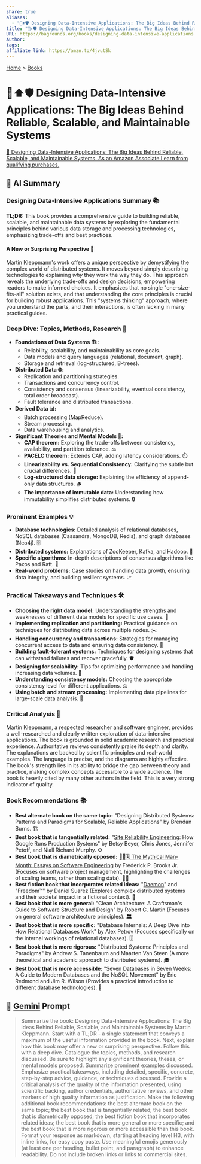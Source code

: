 ```yaml
---
share: true
aliases:
  - "💾⬆️🛡️ Designing Data-Intensive Applications: The Big Ideas Behind Reliable, Scalable, and Maintainable Systems"
title: "💾⬆️🛡️ Designing Data-Intensive Applications: The Big Ideas Behind Reliable, Scalable, and Maintainable Systems"
URL: https://bagrounds.org/books/designing-data-intensive-applications
Author: 
tags: 
affiliate link: https://amzn.to/4jvutSk
---
```

[Home](../index.md) > [Books](./index.md)  
# 💾⬆️🛡️ Designing Data-Intensive Applications: The Big Ideas Behind Reliable, Scalable, and Maintainable Systems  
[🛒 Designing Data-Intensive Applications: The Big Ideas Behind Reliable, Scalable, and Maintainable Systems. As an Amazon Associate I earn from qualifying purchases.](https://amzn.to/4jvutSk)  
  
## 🤖 AI Summary  
### Designing Data-Intensive Applications Summary 📚  
**TL;DR:** This book provides a comprehensive guide to building reliable, scalable, and maintainable data systems by exploring the fundamental principles behind various data storage and processing technologies, emphasizing trade-offs and best practices.  
  
#### **A New or Surprising Perspective 🤯**  
Martin Kleppmann's work offers a unique perspective by demystifying the complex world of distributed systems. It moves beyond simply describing technologies to explaining *why* they work the way they do. This approach reveals the underlying trade-offs and design decisions, empowering readers to make informed choices. It emphasizes that no single "one-size-fits-all" solution exists, and that understanding the core principles is crucial for building robust applications. This "systems thinking" approach, where you understand the parts, and their interactions, is often lacking in many practical guides.  
  
### Deep Dive: Topics, Methods, Research 🔬  
* **Foundations of Data Systems 🏗️:**  
    * Reliability, scalability, and maintainability as core goals.  
    * Data models and query languages (relational, document, graph).  
    * Storage and retrieval (log-structured, B-trees).  
* **Distributed Data 🌐:**  
    * Replication and partitioning strategies.  
    * Transactions and concurrency control.  
    * Consistency and consensus (linearizability, eventual consistency, total order broadcast).  
    * Fault tolerance and distributed transactions.  
* **Derived Data 📊:**  
    * Batch processing (MapReduce).  
    * Stream processing.  
    * Data warehousing and analytics.  
* **Significant Theories and Mental Models 🧠:**  
    * **CAP theorem:** Exploring the trade-offs between consistency, availability, and partition tolerance. ⚖️  
    * **PACELC theorem:** Extends CAP, adding latency considerations. ⏱️  
    * **Linearizability vs. Sequential Consistency:** Clarifying the subtle but crucial differences. 🧐  
    * **Log-structured data storage:** Explaining the efficiency of append-only data structures. 🪵  
    * **The importance of immutable data:** Understanding how immutability simplifies distributed systems. 🔒  
  
### Prominent Examples 💡  
* **Database technologies:** Detailed analysis of relational databases, NoSQL databases (Cassandra, MongoDB, Redis), and graph databases (Neo4j). 🗄️  
* **Distributed systems:** Explanations of ZooKeeper, Kafka, and Hadoop. 🐘  
* **Specific algorithms:** In-depth descriptions of consensus algorithms like Paxos and Raft. 🤝  
* **Real-world problems:** Case studies on handling data growth, ensuring data integrity, and building resilient systems. 📈  
  
### Practical Takeaways and Techniques 🛠️  
* **Choosing the right data model:** Understanding the strengths and weaknesses of different data models for specific use cases. 🎯  
* **Implementing replication and partitioning:** Practical guidance on techniques for distributing data across multiple nodes. ✂️  
* **Handling concurrency and transactions:** Strategies for managing concurrent access to data and ensuring data consistency. 🚦  
* **Building fault-tolerant systems:** Techniques for designing systems that can withstand failures and recover gracefully. 🛡️  
* **Designing for scalability:** Tips for optimizing performance and handling increasing data volumes. 🚀  
* **Understanding consistency models:** Choosing the appropriate consistency level for different applications. ⚖️  
* **Using batch and stream processing:** Implementing data pipelines for large-scale data analysis. 🌊  
  
### Critical Analysis 🧐  
Martin Kleppmann, a respected researcher and software engineer, provides a well-researched and clearly written exploration of data-intensive applications. The book is grounded in solid academic research and practical experience. Authoritative reviews consistently praise its depth and clarity. The explanations are backed by scientific principles and real-world examples. The language is precise, and the diagrams are highly effective. The book's strength lies in its ability to bridge the gap between theory and practice, making complex concepts accessible to a wide audience. The book is heavily cited by many other authors in the field. This is a very strong indicator of quality.  
  
### Book Recommendations 📚  
* **Best alternate book on the same topic:** "Designing Distributed Systems: Patterns and Paradigms for Scalable, Reliable Applications" by Brendan Burns. 🏗️  
* **Best book that is tangentially related:** "[Site Reliability Engineering](./site-reliability-engineering.md): How Google Runs Production Systems" by Betsy Beyer, Chris Jones, Jennifer Petoff, and Niall Richard Murphy. ⚙️  
* **Best book that is diametrically opposed:** [🦄👤🗓️ The Mythical Man-Month: Essays on Software Engineering](./the-mythical-man-month.md) by Frederick P. Brooks Jr. (Focuses on software project management, highlighting the challenges of scaling teams, rather than scaling data). 🧑‍💻  
* **Best fiction book that incorporates related ideas:** "[Daemon](./daemon.md)" and "Freedom™" by Daniel Suarez (Explores complex distributed systems and their societal impact in a fictional context). 🤖  
* **Best book that is more general:** "Clean Architecture: A Craftsman's Guide to Software Structure and Design" by Robert C. Martin (Focuses on general software architecture principles). 🏛️  
* **Best book that is more specific:** "Database Internals: A Deep Dive into How Relational Databases Work" by Alex Petrov (Focuses specifically on the internal workings of relational databases). 🗄️  
* **Best book that is more rigorous:** "Distributed Systems: Principles and Paradigms" by Andrew S. Tanenbaum and Maarten Van Steen (A more theoretical and academic approach to distributed systems). 🎓  
* **Best book that is more accessible:** "Seven Databases in Seven Weeks: A Guide to Modern Databases and the NoSQL Movement" by Eric Redmond and Jim R. Wilson (Provides a practical introduction to different database technologies). 📖  
  
## 💬 [Gemini](https://gemini.google.com) Prompt  
> Summarize the book: Designing Data-Intensive Applications: The Big Ideas Behind Reliable, Scalable, and Maintainable Systems by Martin Kleppmann. Start with a TL;DR - a single statement that conveys a maximum of the useful information provided in the book. Next, explain how this book may offer a new or surprising perspective. Follow this with a deep dive. Catalogue the topics, methods, and research discussed. Be sure to highlight any significant theories, theses, or mental models proposed. Summarize prominent examples discussed. Emphasize practical takeaways, including detailed, specific, concrete, step-by-step advice, guidance, or techniques discussed. Provide a critical analysis of the quality of the information presented, using scientific backing, author credentials, authoritative reviews, and other markers of high quality information as justification. Make the following additional book recommendations: the best alternate book on the same topic; the best book that is tangentially related; the best book that is diametrically opposed; the best fiction book that incorporates related ideas; the best book that is more general or more specific; and the best book that is more rigorous or more accessible than this book. Format your response as markdown, starting at heading level H3, with inline links, for easy copy paste. Use meaningful emojis generously (at least one per heading, bullet point, and paragraph) to enhance readability. Do not include broken links or links to commercial sites.